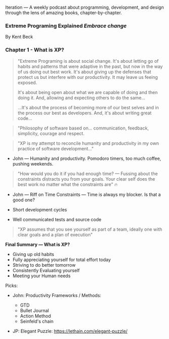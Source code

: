 Iteration — A weekly podcast about programming, development, and design through the lens of amazing books, chapter-by-chapter.

### Extreme Programing Explained *Embrace change* 
By Kent Beck

### Chapter 1 - What is XP? 

> "Extreme Programing is about social change. It's about letting go of habits and patterns that were adaptive in the past, but now in the way of us doing out best work. It's about giving up the defenses that protect us but interfere with our productivity. It may leave us feeing exposed. 
>
> It's about being open about what we are capable of doing and then doing it. And, allowing and expecting others to do the same... 
> 
> ...It's about the process of becoming more of our best selves and in the process our best as developers. And, it's about writing great code...  

> "Philosophy of software based on... communication, feedback, simplicity, courage and respect. 

> "XP is my attempt to reconcile humanity and productivity in my own practice of software development..."

- John — Humanity and productivity. Pomodoro timers, too much coffee, pushing weekends. 

> "How would you do it if you had enough time? — Fussing about the constraints distracts you from your goals. Your clear self does the best work no matter what the constraints are" 🔥

- John — Riff on Time Constraints — Time is always my blocker. Is that a good one?

- Short development cycles
- Well communicated tests and source code

> "XP assumes that you see yourself as part of a team, ideally one with clear goals and a plan of execution"

**Final Summary — What is XP?** 

- Giving up old habits 
- Fully appreciating yourself for total effort today 
- Striving to do better tomorrow
- Consistently Evaluating yourself
- Meeting your Human needs 



Picks: 
- John: Productivity Frameworks / Methods: 
  - GTD 
  - Bullet Journal 
  - Action Method 
  - Seinfeld's chain 
  
 - JP: Elegant Puzzle: https://lethain.com/elegant-puzzle/
  

